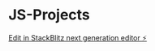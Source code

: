 # JS-Projects

[Edit in StackBlitz next generation editor ⚡️](https://stackblitz.com/~/github.com/ssharma1307/JS-Projects)